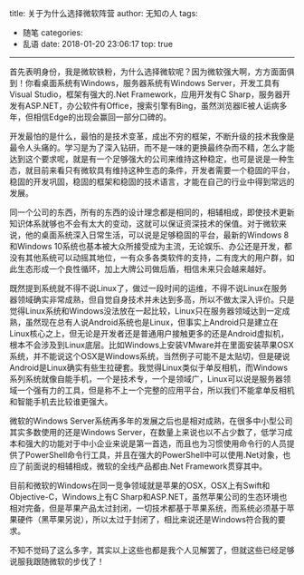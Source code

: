 title: 关于为什么选择微软阵营
author: 无知の人
tags:
  - 随笔
categories:
  - 乱语
date: 2018-01-20 23:06:17
top: true
---
首先表明身份，我是微软铁粉，为什么选择微软呢？因为微软强大啊，方方面面俱到！你看桌面系统有Windows，服务器系统有Windows Server，开发工具有Visual Studio，框架有强大的.Net Framework，应用开发有C Sharp，服务器开发有ASP.NET，办公软件有Office，搜索引擎有Bing，虽然浏览器IE被人诟病多年，但相信Edge的出现会赢回一部分口碑的。

开发最怕的是什么，最怕的是技术变革，成出不穷的框架，不断升级的技术我像是最令人头痛的。学习是为了深入钻研，而不是一味的更换最终杂而不精，怎么才能达到这个要求呢，就是有一个足够强大的公司来维持这种稳定，也可是说是一种生态，就目前来看只有微软具有维持这种生态的条件，开发者需要一个稳固的平台，稳固的开发巩固，稳固的框架和稳固的技术语言，才能在自己的行业中得到常远的发展。

同一个公司的东西，所有的东西的设计理念都是相同的，相辅相成，即使技术更新知识体系就够也不会有太大的变动，这就可以保证资深技术的保值。对于微软来说，他的桌面系统深入日常生活，可以说是足够稳固的平台，最新的Windows 8和Windows 10系统也基本被大众所接受成为主流，无论娱乐、办公还是开发，都没有其他系统可以动摇其地位，一有众多各类软件的支持，二有庞大的用户群，如此生态形成一个良性循环，加上大牌公司做后盾，相信未来只会越来越好。

既然提到系统就不得不说Linux了，做过一段时间的运维，不得不说Linux在服务器领域确实非常成熟，但自觉自身技术并未达到多高，所以不做太深入评价。只是觉得Linux系统和Windows没法放在一起比较，Linux只在服务器领域达到一定成熟，虽然现在总有人说Android系统也是Linux，但事实上Android只是建立在Linux核心之上，但无论是开发者还是普通用户接触更多的还是Android虚拟机，根本不会涉及到Linux底层。比如Windows上安装VMware并在里面安装苹果OSX系统，并不能说这个OSX是Windows系统，当然例子可能不是太贴切，但是硬说Android是Linux确实有些生拉硬套。我觉得Linux类似于单反相机，而Windows系列系统就像自能手机，一个是技术专，一个是领域广，Linux可以说是服务器领域一个强有力的工具，但是称不上一个完整的应用平台，所以我们不能拿单反相机和智能手机去比较谁更强大。

微软的Windows Server系统再多年的发展之后也是相对成熟，在很多中小型公司其实多数使用的还是Windows Server，在数量上来说也以不占少数了，低学习成本和强大的功能对于中小企业来说是第一首选，而且也为习惯使用命令行的人员提供了PowerShell命令行工具，并且在强大的PowerShell中可以使用.Net对象，也应了前面说的相辅相成，微软的全线产品都由.Net Framework贯穿其中。

目前和微软的Windows在同一竞争领域就是苹果的OSX，OSX上有Swift和Objective-C，Windows上有C Sharp和ASP.NET，虽然苹果公司的生态环境也相对完备，但是苹果产品太过封闭，一切技术都基于苹果系统，而系统必须基于苹果硬件（黑苹果另说），所以太过于封闭了，相比来说还是Windows符合我的要求。

不知不觉码了这么多字，其实以上这些也都是我个人见解罢了，但就这些已经足够说服我跟随微软的步伐了！